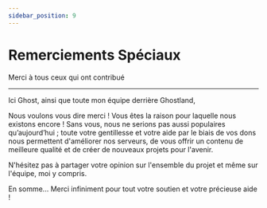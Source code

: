 ```yaml
---
sidebar_position: 9
---
```


# Remerciements Spéciaux
Merci à tous ceux qui ont contribué

---

Ici Ghost, ainsi que toute mon équipe derrière Ghostland,

Nous voulons vous dire merci !
Vous êtes la raison pour laquelle nous existons encore !
Sans vous, nous ne serions pas aussi populaires qu’aujourd’hui ; toute votre gentillesse
et votre aide par le biais de vos dons nous permettent d'améliorer nos serveurs,
de vous offrir un contenu de meilleure qualité et de créer de nouveaux projets pour l'avenir.

N'hésitez pas à partager votre opinion sur l'ensemble du projet
et même sur l'équipe, moi y compris.

En somme... Merci infiniment pour tout votre soutien et votre précieuse aide !
